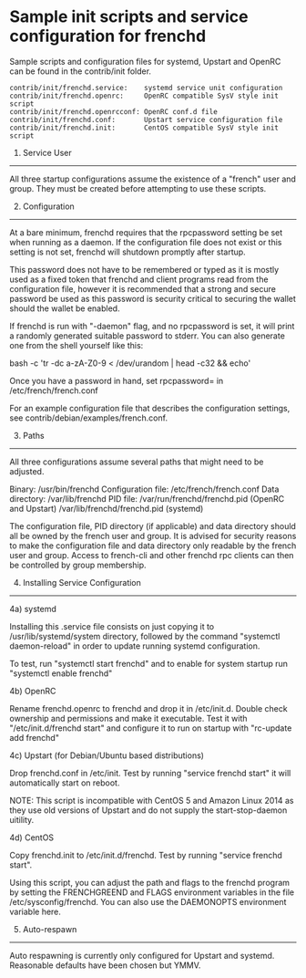 Sample init scripts and service configuration for frenchd
==========================================================

Sample scripts and configuration files for systemd, Upstart and OpenRC
can be found in the contrib/init folder.

    contrib/init/frenchd.service:    systemd service unit configuration
    contrib/init/frenchd.openrc:     OpenRC compatible SysV style init script
    contrib/init/frenchd.openrcconf: OpenRC conf.d file
    contrib/init/frenchd.conf:       Upstart service configuration file
    contrib/init/frenchd.init:       CentOS compatible SysV style init script

1. Service User
---------------------------------

All three startup configurations assume the existence of a "french" user
and group.  They must be created before attempting to use these scripts.

2. Configuration
---------------------------------

At a bare minimum, frenchd requires that the rpcpassword setting be set
when running as a daemon.  If the configuration file does not exist or this
setting is not set, frenchd will shutdown promptly after startup.

This password does not have to be remembered or typed as it is mostly used
as a fixed token that frenchd and client programs read from the configuration
file, however it is recommended that a strong and secure password be used
as this password is security critical to securing the wallet should the
wallet be enabled.

If frenchd is run with "-daemon" flag, and no rpcpassword is set, it will
print a randomly generated suitable password to stderr.  You can also
generate one from the shell yourself like this:

bash -c 'tr -dc a-zA-Z0-9 < /dev/urandom | head -c32 && echo'

Once you have a password in hand, set rpcpassword= in /etc/french/french.conf

For an example configuration file that describes the configuration settings,
see contrib/debian/examples/french.conf.

3. Paths
---------------------------------

All three configurations assume several paths that might need to be adjusted.

Binary:              /usr/bin/frenchd
Configuration file:  /etc/french/french.conf
Data directory:      /var/lib/frenchd
PID file:            /var/run/frenchd/frenchd.pid (OpenRC and Upstart)
                     /var/lib/frenchd/frenchd.pid (systemd)

The configuration file, PID directory (if applicable) and data directory
should all be owned by the french user and group.  It is advised for security
reasons to make the configuration file and data directory only readable by the
french user and group.  Access to french-cli and other frenchd rpc clients
can then be controlled by group membership.

4. Installing Service Configuration
-----------------------------------

4a) systemd

Installing this .service file consists on just copying it to
/usr/lib/systemd/system directory, followed by the command
"systemctl daemon-reload" in order to update running systemd configuration.

To test, run "systemctl start frenchd" and to enable for system startup run
"systemctl enable frenchd"

4b) OpenRC

Rename frenchd.openrc to frenchd and drop it in /etc/init.d.  Double
check ownership and permissions and make it executable.  Test it with
"/etc/init.d/frenchd start" and configure it to run on startup with
"rc-update add frenchd"

4c) Upstart (for Debian/Ubuntu based distributions)

Drop frenchd.conf in /etc/init.  Test by running "service frenchd start"
it will automatically start on reboot.

NOTE: This script is incompatible with CentOS 5 and Amazon Linux 2014 as they
use old versions of Upstart and do not supply the start-stop-daemon uitility.

4d) CentOS

Copy frenchd.init to /etc/init.d/frenchd. Test by running "service frenchd start".

Using this script, you can adjust the path and flags to the frenchd program by
setting the FRENCHGREEND and FLAGS environment variables in the file
/etc/sysconfig/frenchd. You can also use the DAEMONOPTS environment variable here.

5. Auto-respawn
-----------------------------------

Auto respawning is currently only configured for Upstart and systemd.
Reasonable defaults have been chosen but YMMV.
